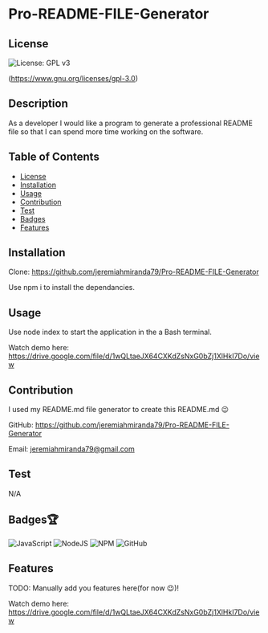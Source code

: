 # Pro-README-FILE-Generator
    
  ## License
  ![License: GPL v3](https://img.shields.io/badge/License-GPLv3-blue.svg) 
 
  (https://www.gnu.org/licenses/gpl-3.0)

  ## Description
  As a developer I would like a program to generate a professional README file so that I can spend more time working on the software.

  ## Table of Contents
  - [License](#license)
  - [Installation](#installation)
  - [Usage](#usage)
  - [Contribution](#contribution)
  - [Test](#test)
  - [Badges](#badges🏆)
  - [Features](#features)

  ## Installation
  Clone: https://github.com/jeremiahmiranda79/Pro-README-FILE-Generator

  Use npm i to install the dependancies. 

  ## Usage
  Use node index to start the application in the a Bash terminal.

  Watch demo here:
  https://drive.google.com/file/d/1wQLtaeJX64CXKdZsNxG0bZj1XlHkI7Do/view

  ## Contribution
  I used my README.md file generator to create this README.md 😉

  GitHub: https://github.com/jeremiahmiranda79/Pro-README-FILE-Generator

  Email: jeremiahmiranda79@gmail.com

  ## Test
  N/A

  ## Badges🏆
  ![JavaScript](https://img.shields.io/badge/javascript-%23323330.svg?style=for-the-badge&logo=javascript&logoColor=%23F7DF1E) ![NodeJS](https://img.shields.io/badge/node.js-6DA55F?style=for-the-badge&logo=node.js&logoColor=white) ![NPM](https://img.shields.io/badge/NPM-%23CB3837.svg?style=for-the-badge&logo=npm&logoColor=white) ![GitHub](https://img.shields.io/badge/github-%23121011.svg?style=for-the-badge&logo=github&logoColor=white)

  ## Features
  TODO: Manually add you features here(for now 😉)!
  
  Watch demo here: 
  https://drive.google.com/file/d/1wQLtaeJX64CXKdZsNxG0bZj1XlHkI7Do/view
